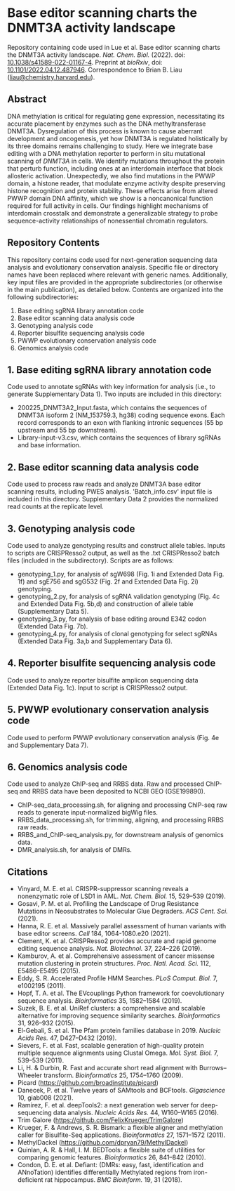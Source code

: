# Base editor scanning charts the DNMT3A activity landscape
Repository containing code used in Lue et al. Base editor scanning charts the DNMT3A activity landscape. _Nat. Chem. Biol._ (2022). doi: [10.1038/s41589-022-01167-4](https://doi.org/10.1038/s41589-022-01167-4). Preprint at _bioRxiv_, doi: [10.1101/2022.04.12.487946](https://doi.org/10.1101/2022.04.12.487946). Correspondence to Brian B. Liau (<liau@chemistry.harvard.edu>).

## Abstract
DNA methylation is critical for regulating gene expression, necessitating its accurate placement by enzymes such as the DNA methyltransferase DNMT3A. Dysregulation of this process is known to cause aberrant development and oncogenesis, yet how DNMT3A is regulated holistically by its three domains remains challenging to study. Here we integrate base editing with a DNA methylation reporter to perform in situ mutational scanning of _DNMT3A_ in cells. We identify mutations throughout the protein that perturb function, including ones at an interdomain interface that block allosteric activation. Unexpectedly, we also find mutations in the PWWP domain, a histone reader, that modulate enzyme activity despite preserving histone recognition and protein stability. These effects arise from altered PWWP domain DNA affinity, which we show is a noncanonical function required for full activity in cells. Our findings highlight mechanisms of interdomain crosstalk and demonstrate a generalizable strategy to probe sequence-activity relationships of nonessential chromatin regulators.

## Repository Contents
This repository contains code used for next-generation sequencing data analysis and evolutionary conservation analysis. Specific file or directory names have been replaced where relevant with generic names. Additionally, key input files are provided in the appropriate subdirectories (or otherwise in the main publication), as detailed below. Contents are organized into the following subdirectories:
1. Base editing sgRNA library annotation code
2. Base editor scanning data analysis code
3. Genotyping analysis code
4. Reporter bisulfite sequencing analysis code
5. PWWP evolutionary conservation analysis code
6. Genomics analysis code

## 1. Base editing sgRNA library annotation code
Code used to annotate sgRNAs with key information for analysis (i.e., to generate Supplementary Data 1). Two inputs are included in this directory:
- 200225_DNMT3A2_Input.fasta, which contains the sequences of DNMT3A isoform 2 (NM_153759.3, hg38) coding sequence exons. Each record corresponds to an exon with flanking intronic sequences (55 bp upstream and 55 bp downstream).
- Library-input-v3.csv, which contains the sequences of library sgRNAs and base information.

## 2. Base editor scanning data analysis code
Code used to process raw reads and analyze DNMT3A base editor scanning results, including PWES analysis. 'Batch_info.csv' input file is included in this directory. Supplementary Data 2 provides the normalized read counts at the replicate level.

## 3. Genotyping analysis code
Code used to analyze genotyping results and construct allele tables. Inputs to scripts are CRISPResso2 output, as well as the .txt CRISPResso2 batch files (included in the subdirectory). Scripts are as follows:
- genotyping_1.py, for analysis of sgW698 (Fig. 1i and Extended Data Fig. 1f) and sgE756 and sgG532 (Fig. 2f and Extended Data Fig. 2i) genotyping.
- genotyping_2.py, for analysis of sgRNA validation genotyping (Fig. 4c and Extended Data Fig. 5b,d) and construction of allele table (Supplementary Data 5).
- genotyping_3.py, for analysis of base editing around E342 codon (Extended Data Fig. 7b).
- genotyping_4.py, for analysis of clonal genotyping for select sgRNAs (Extended Data Fig. 3a,b and Supplementary Data 6).

## 4. Reporter bisulfite sequencing analysis code
Code used to analyze reporter bisulfite amplicon sequencing data (Extended Data Fig. 1c). Input to script is CRISPResso2 output.

## 5. PWWP evolutionary conservation analysis code
Code used to perform PWWP evolutionary conservation analysis (Fig. 4e and Supplementary Data 7).

## 6. Genomics analysis code
Code used to analyze ChIP-seq and RRBS data. Raw and processed ChIP-seq and RRBS data have been deposited to NCBI GEO (GSE199890).
- ChIP-seq_data_processing.sh, for aligning and processing ChIP-seq raw reads to generate input-normalized bigWig files.
- RRBS_data_processing.sh, for trimming, aligning, and processing RRBS raw reads.
- RRBS_and_ChIP-seq_analysis.py, for downstream analysis of genomics data.
- DMR_analysis.sh, for analysis of DMRs.

## Citations
- Vinyard, M. E. et al. CRISPR-suppressor scanning reveals a nonenzymatic role of LSD1 in AML. _Nat. Chem. Biol._ 15, 529–539 (2019).
- Gosavi, P. M. et al. Profiling the Landscape of Drug Resistance Mutations in Neosubstrates to Molecular Glue Degraders. _ACS Cent. Sci._ (2021).
- Hanna, R. E. et al. Massively parallel assessment of human variants with base editor screens. _Cell_ 184, 1064-1080.e20 (2021).
- Clement, K. et al. CRISPResso2 provides accurate and rapid genome editing sequence analysis. _Nat. Biotechnol._ 37, 224–226 (2019).
- Kamburov, A. et al. Comprehensive assessment of cancer missense mutation clustering in protein structures. _Proc. Natl. Acad. Sci._ 112, E5486–E5495 (2015).
- Eddy, S. R. Accelerated Profile HMM Searches. _PLoS Comput. Biol._ 7, e1002195 (2011).
- Hopf, T. A. et al. The EVcouplings Python framework for coevolutionary sequence analysis. _Bioinformatics_ 35, 1582–1584 (2019).
- Suzek, B. E. et al. UniRef clusters: a comprehensive and scalable alternative for improving sequence similarity searches. _Bioinformatics_ 31, 926–932 (2015).
- El-Gebali, S. et al. The Pfam protein families database in 2019. _Nucleic Acids Res._ 47, D427–D432 (2019).
- Sievers, F. et al. Fast, scalable generation of high-quality protein multiple sequence alignments using Clustal Omega. _Mol. Syst. Biol._ 7, 539–539 (2011).
- Li, H. & Durbin, R. Fast and accurate short read alignment with Burrows–Wheeler transform. _Bioinformatics_ 25, 1754–1760 (2009).
- Picard (<https://github.com/broadinstitute/picard>)
- Danecek, P. et al. Twelve years of SAMtools and BCFtools. _Gigascience_ 10, giab008 (2021).
- Ramírez, F. et al. deepTools2: a next generation web server for deep-sequencing data analysis. _Nucleic Acids Res._ 44, W160–W165 (2016).
- Trim Galore (<https://github.com/FelixKrueger/TrimGalore>)
- Krueger, F. & Andrews, S. R. Bismark: a flexible aligner and methylation caller for Bisulfite-Seq applications. _Bioinformatics_ 27, 1571–1572 (2011).
- MethylDackel (<https://github.com/dpryan79/MethylDackel>)
- Quinlan, A. R. & Hall, I. M. BEDTools: a flexible suite of utilities for comparing genomic features. _Bioinformatics_ 26, 841–842 (2010).
- Condon, D. E. et al. Defiant: (DMRs: easy, fast, identification and ANnoTation) identifies differentially Methylated regions from iron-deficient rat hippocampus. _BMC Bioinform._ 19, 31 (2018).




